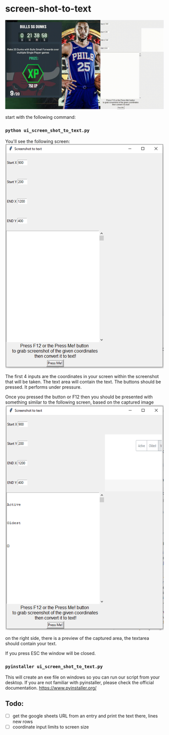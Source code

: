 # screen-shot-to-text
![alt text](https://github.com/matzy39sch/screen-shot-to-text/blob/master/screenshots/working.gif?raw=true)

start with the following command:

###  `python ui_screen_shot_to_text.py`

You'll see the following screen:
<br />
![alt text](https://github.com/matzy39sch/screen-shot-to-text/blob/master/screenshots/start.PNG?raw=true)

The first 4 inputs are the coordinates in your screen within the screenshot that will be taken.
The text area will contain the text. 
The buttons should be pressed. It performs under pressure. 

Once you pressed the button or F12 then you should be presented with something similar to the following screen, based on the captured image<br />
![alt text](https://github.com/matzy39sch/screen-shot-to-text/blob/master/screenshots/running.PNG?raw=true)


on the right side, there is a preview of the captured area, the textarea should contain your text.

If you press ESC the window will be closed. 

### `pyinstaller ui_screen_shot_to_text.py`
This will create an exe file on windows so you can run our script from your desktop. 
If you are not familiar with pyinstaller, please check the official documentation. https://www.pyinstaller.org/


## Todo:
- [ ] get the google sheets URL from an entry and print the text there, lines new rows
- [ ] coordinate input limits to screen size